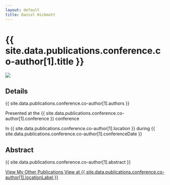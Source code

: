 ```yaml
---
layout: default
title: Daniel Hickmott
---
```


<div class="project-description">
    <h1>{{ site.data.publications.conference.co-author[1].title }}</h1>
    <div class="row">
        <div class="col-md-4 offset-md-4">
            <img class = "img-fluid highlight-img border border-secondary my-3" 
                src = "{{ site.baseurl | append: '/publications/images/' | append: site.data.publications.conference.co-author[1].imageFilePath }}">
        </div>
    </div>
    <div class="publication-details">
        <h2>Details</h2>
        <p class="publication-authors">{{ site.data.publications.conference.co-author[1].authors }}</p>
        <p class="publication-conference">Presented at the {{ site.data.publications.conference.co-author[1].conference }} conference</p>
        <p class="publication-dates">In {{ site.data.publications.conference.co-author[1].location }} during {{ site.data.publications.conference.co-author[1].conferenceDate }}</p>
    </div>
    <h2>Abstract</h2>
    <p>{{ site.data.publications.conference.co-author[1].abstract }}</p>
    <a href="{{ site.baseurl | append: '/publications/' }}" class="btn btn-sm btn-info float-right">
        View My Other Publications
        <i class="fa fa-list project-icon"></i>
    </a>
    <a href="{{ site.data.publications.conference.co-author[1].locationLink }}" class="btn btn-sm btn-info float-right mx-2"
        target="_blank">
        View at {{ site.data.publications.conference.co-author[1].locationLabel }}
        <i class="fa fa-external-link publication-icon"></i>
    </a>
</div>